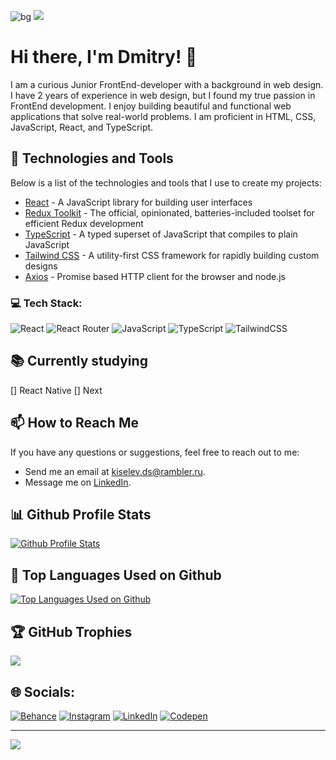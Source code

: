 ![bg](https://user-images.githubusercontent.com/73794986/211291437-60dc0b92-99f3-44be-bdac-2efe7a77bdbc.jpg)
![](https://komarev.com/ghpvc/?username=D33key)

# Hi there, I'm Dmitry! 👋

I am a curious Junior FrontEnd-developer with a background in web design. I have 2 years of experience in web design, but I found my true passion in FrontEnd development. I enjoy building beautiful and functional web applications that solve real-world problems. I am proficient in HTML, CSS, JavaScript, React, and TypeScript.

## 🔧 Technologies and Tools

Below is a list of the technologies and tools that I use to create my projects:

- [React](https://reactjs.org/) - A JavaScript library for building user interfaces
- [Redux Toolkit](https://redux-toolkit.js.org/) - The official, opinionated, batteries-included toolset for efficient Redux development
- [TypeScript](https://www.typescriptlang.org/) - A typed superset of JavaScript that compiles to plain JavaScript
- [Tailwind CSS](https://tailwindcss.com/) - A utility-first CSS framework for rapidly building custom designs
- [Axios](https://axios-http.com/) - Promise based HTTP client for the browser and node.js

### 💻 Tech Stack:
![React](https://img.shields.io/badge/react-%2320232a.svg?style=for-the-badge&logo=react&logoColor=%2361DAFB) ![React Router](https://img.shields.io/badge/React_Router-CA4245?style=for-the-badge&logo=react-router&logoColor=white) ![JavaScript](https://img.shields.io/badge/javascript-%23323330.svg?style=for-the-badge&logo=javascript&logoColor=%23F7DF1E) ![TypeScript](https://img.shields.io/badge/typescript-%23007ACC.svg?style=for-the-badge&logo=typescript&logoColor=white) ![TailwindCSS](https://img.shields.io/badge/tailwindcss-%2338B2AC.svg?style=for-the-badge&logo=tailwind-css&logoColor=white)

## 📚 Сurrently studying
[] React Native
[] Next

## 📫 How to Reach Me

If you have any questions or suggestions, feel free to reach out to me:

- Send me an email at [kiselev.ds@rambler.ru](mailto:kiselev.ds@rambler.ru).
- Message me on [LinkedIn](https://www.linkedin.com/in/dmitry-kiselev-343147207/).

## 📊 Github Profile Stats

[![Github Profile Stats](https://github-readme-stats.vercel.app/api?username=D33key&show_icons=true)](https://github.com/D33key)

## 🌟 Top Languages Used on Github

[![Top Languages Used on Github](https://github-readme-stats.vercel.app/api/top-langs/?username=D33key&layout=compact)](https://github.com/D33key)

## 🏆 GitHub Trophies
![](https://github-profile-trophy.vercel.app/?username=D33Key&theme=radical&no-frame=false&no-bg=false&margin-w=4)

## 🌐 Socials:
[![Behance](https://img.shields.io/badge/Behance-1769ff?logo=behance&logoColor=white)](https://behance.net/dimask1s) [![Instagram](https://img.shields.io/badge/Instagram-%23E4405F.svg?logo=Instagram&logoColor=white)](https://instagram.com/dimask1s) [![LinkedIn](https://img.shields.io/badge/LinkedIn-%230077B5.svg?logo=linkedin&logoColor=white)](https://linkedin.com/in/d33key) [![Codepen](https://img.shields.io/badge/Codepen-000000?style=for-the-badge&logo=codepen&logoColor=white)](https://codepen.io/d33key) 

---
[![](https://visitcount.itsvg.in/api?id=D33Key&icon=0&color=0)](https://visitcount.itsvg.in)
